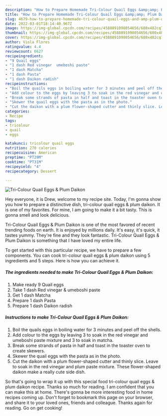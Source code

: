 ```yaml
---
description: "How to Prepare Homemade Tri-Colour Quail Eggs &amp;amp; Plum Daikon"
title: "How to Prepare Homemade Tri-Colour Quail Eggs &amp;amp; Plum Daikon"
slug: 4679-how-to-prepare-homemade-tri-colour-quail-eggs-and-amp-plum-daikon
date: 2022-03-01T18:14:40.967Z
image: https://img-global.cpcdn.com/recipes/4588891098054656/680x482cq70/tri-colour-quail-eggs-plum-daikon-recipe-main-photo.jpg
thumbnail: https://img-global.cpcdn.com/recipes/4588891098054656/680x482cq70/tri-colour-quail-eggs-plum-daikon-recipe-main-photo.jpg
cover: https://img-global.cpcdn.com/recipes/4588891098054656/680x482cq70/tri-colour-quail-eggs-plum-daikon-recipe-main-photo.jpg
author: Viola Flores
ratingvalue: 4.4
reviewcount: 6627
recipeingredient:
- "9 Quail eggs"
- "1 dash Red vinegar  umeboshi paste"
- "1 dash Matcha"
- "1 dash Pasta"
- "1 dash Daikon radish"
recipeinstructions:
- "Boil the quails eggs in boiling water for 3 minutes and peel off the shells."
- "Add colour to the eggs by leaving 3 to soak in the red vinegar and umeboshi paste mixture and 3 to soak in matcha."
- "Break some strands of pasta in half and toast in the toaster oven to create skewers."
- "Skewer the quail eggs with the pasta as in the photo."
- "Cut the daikon with a plum flower-shaped cutter and thinly slice. Leave to soak in the red vinegar and plum paste mixture. These flower-shaped daikon make a really cute side dish."
categories:
- Recipe
tags:
- tricolour
- quail
- eggs

katakunci: tricolour quail eggs 
nutrition: 270 calories
recipecuisine: American
preptime: "PT29M"
cooktime: "PT31M"
recipeyield: "4"
recipecategory: Dessert

---
```



![Tri-Colour Quail Eggs &amp; Plum Daikon](https://img-global.cpcdn.com/recipes/4588891098054656/680x482cq70/tri-colour-quail-eggs-plum-daikon-recipe-main-photo.jpg)

Hey everyone, it is Drew, welcome to my recipe site. Today, I'm gonna show you how to prepare a distinctive dish, tri-colour quail eggs &amp; plum daikon. It is one of my favorites. For mine, I am going to make it a bit tasty. This is gonna smell and look delicious.



Tri-Colour Quail Eggs &amp; Plum Daikon is one of the most favored of recent trending foods on earth. It is enjoyed by millions daily. It's easy, it's quick, it tastes yummy. They're fine and they look fantastic. Tri-Colour Quail Eggs &amp; Plum Daikon is something that I have loved my entire life.


To get started with this particular recipe, we have to prepare a few components. You can cook tri-colour quail eggs &amp; plum daikon using 5 ingredients and 5 steps. Here is how you can achieve it.

<!--inarticleads1-->

##### The ingredients needed to make Tri-Colour Quail Eggs &amp; Plum Daikon:

1. Make ready 9 Quail eggs
1. Take 1 dash Red vinegar &amp; umeboshi paste
1. Get 1 dash Matcha
1. Prepare 1 dash Pasta
1. Prepare 1 dash Daikon radish




<!--inarticleads2-->

##### Instructions to make Tri-Colour Quail Eggs &amp; Plum Daikon:

1. Boil the quails eggs in boiling water for 3 minutes and peel off the shells.
1. Add colour to the eggs by leaving 3 to soak in the red vinegar and umeboshi paste mixture and 3 to soak in matcha.
1. Break some strands of pasta in half and toast in the toaster oven to create skewers.
1. Skewer the quail eggs with the pasta as in the photo.
1. Cut the daikon with a plum flower-shaped cutter and thinly slice. Leave to soak in the red vinegar and plum paste mixture. These flower-shaped daikon make a really cute side dish.




So that's going to wrap it up with this special food tri-colour quail eggs &amp; plum daikon recipe. Thanks so much for reading. I am confident that you can make this at home. There's gonna be more interesting food in home recipes coming up. Don't forget to bookmark this page on your browser, and share it to your loved ones, friends and colleague. Thanks again for reading. Go on get cooking!
